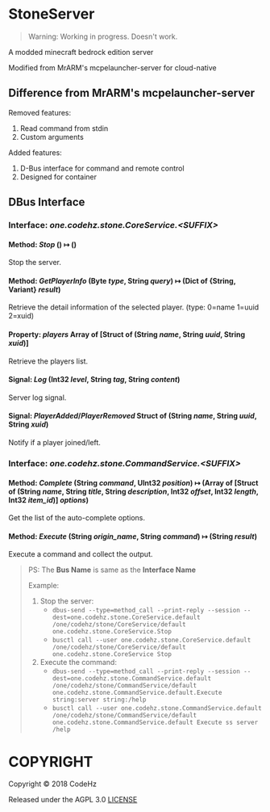 # StoneServer

> Warning: Working in progress. Doesn't work.

A modded minecraft bedrock edition server

Modified from MrARM's mcpelauncher-server for cloud-native

## Difference from MrARM's mcpelauncher-server
Removed features: 
1. Read command from stdin
2. Custom arguments

Added features:
1. D-Bus interface for command and remote control
2. Designed for container

## DBus Interface

### Interface: *one.codehz.stone.CoreService.\<SUFFIX>*
#### Method: *Stop* () ↦ ()
Stop the server.
#### Method: *GetPlayerInfo* (Byte *type*, String *query*) ↦ (Dict of {String, Variant} *result*)
Retrieve the detail information of the selected player. (type: 0=name 1=uuid 2=xuid)
#### Property: *players* Array of [Struct of (String *name*, String *uuid*, String *xuid*)]
Retrieve the players list.
#### Signal: *Log* (Int32 *level*, String *tag*, String *content*)
Server log signal.
#### Signal: *PlayerAdded*/*PlayerRemoved* Struct of (String *name*, String *uuid*, String *xuid*)
Notify if a player joined/left.
### Interface: *one.codehz.stone.CommandService.\<SUFFIX>*
#### Method: *Complete* (String *command*, UInt32 *position*) ↦ (Array of [Struct of (String *name*, String *title*, String *description*, Int32 *offset*, Int32 *length*, Int32 *item_id*)] *options*)
Get the list of the auto-complete options.
#### Method: *Execute* (String *origin_name*, String *command*) ↦ (String *result*)
Execute a command and collect the output.

> PS: The **Bus Name** is same as the **Interface Name**
>
> Example:
> 1. Stop the server:
>    * `dbus-send --type=method_call --print-reply --session --dest=one.codehz.stone.CoreService.default /one/codehz/stone/CoreService/default one.codehz.stone.CoreService.Stop`
>    * `busctl call --user one.codehz.stone.CoreService.default /one/codehz/stone/CoreService/default one.codehz.stone.CoreService Stop`
> 2. Execute the command:
>    * `dbus-send --type=method_call --print-reply --session --dest=one.codehz.stone.CommandService.default /one/codehz/stone/CommandService/default one.codehz.stone.CommandService.default.Execute string:server string:/help`
>    * `busctl call --user one.codehz.stone.CommandService.default /one/codehz/stone/CommandService/default one.codehz.stone.CommandService.default Execute ss server /help`

# COPYRIGHT

Copyright © 2018 CodeHz

Released under the AGPL 3.0
[LICENSE](./LICENSE)